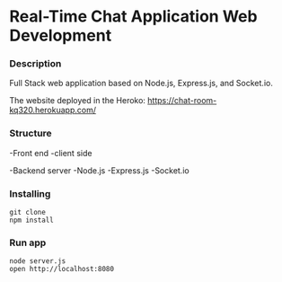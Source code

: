 # Real-Time Chat Application Web Development

### Description

Full Stack web application based on Node.js, Express.js, and Socket.io.

The website deployed in the Heroko: https://chat-room-kq320.herokuapp.com/

### Structure

-Front end
 -client side

-Backend server
 -Node.js
 -Express.js
 -Socket.io

### Installing

```
git clone
npm install
```

### Run app

```
node server.js
open http://localhost:8080
```
